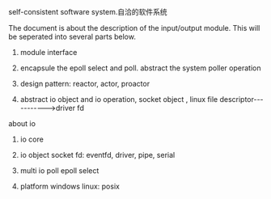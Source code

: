 
self-consistent software system.自洽的软件系统

The document is about the description of the input/output module.
This will be seperated into several parts below.
1. module interface

2. encapsule the epoll select and poll.
   abstract the system poller operation

3. design pattern: reactor, actor, proactor

4. abstract io object and io operation, socket object , linux file descriptor----------->driver fd
   


about io
1. io core

2. io object
  socket
  fd: eventfd, driver, pipe, serial

3. multi io
  poll epoll select

4. platform
   windows
   linux: posix 